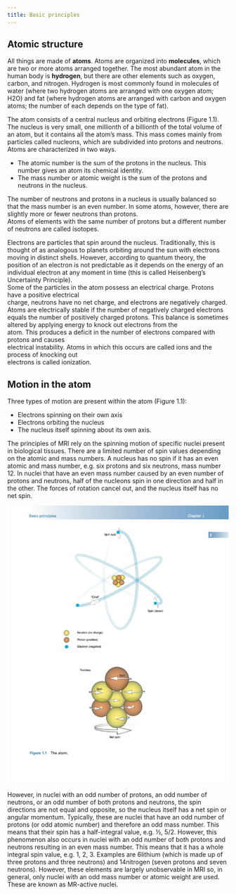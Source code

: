 ```yaml
---
title: Basic principles
---
```


## Atomic structure

All things are made of **atoms**. Atoms are organized into **molecules**, which are two or more atoms arranged together. The most abundant atom in the human body is **hydrogen**, but there are other elements such as oxygen, carbon, and nitrogen. Hydrogen is most commonly found in molecules of water (where two hydrogen atoms are arranged with one oxygen atom; H2O) and fat (where hydrogen atoms are arranged with carbon and oxygen atoms; the number of each depends on the type of fat).

The atom consists of a central nucleus and orbiting electrons (Figure 1.1). The nucleus is very small, one millionth of a billionth of the total volume of an atom, but it contains all the atom’s mass. This mass comes mainly from particles called nucleons, which are subdivided into protons and neutrons. Atoms are characterized in two ways.

- The atomic number is the sum of the protons in the nucleus. This number gives an atom its chemical identity.
- The mass number or atomic weight is the sum of the protons and neutrons in the nucleus.

The number of neutrons and protons in a nucleus is usually balanced so that the mass number is an even number. In some atoms, however, there are slightly more or fewer neutrons than protons.  
Atoms of elements with the same number of protons but a different number of neutrons are called isotopes.

Electrons are particles that spin around the nucleus. Traditionally, this is thought of as analogous to planets orbiting around the sun with electrons moving in distinct shells. However, according to quantum theory, the position of an electron is not predictable as it depends on the energy of an individual electron at any moment in time (this is called Heisenberg’s Uncertainty Principle).  
Some of the particles in the atom possess an electrical charge. Protons have a positive electrical  
charge, neutrons have no net charge, and electrons are negatively charged. Atoms are electrically stable if the number of negatively charged electrons equals the number of positively charged protons. This balance is sometimes altered by applying energy to knock out electrons from the  
atom. This produces a deficit in the number of electrons compared with protons and causes  
electrical instability. Atoms in which this occurs are called ions and the process of knocking out  
electrons is called ionization.

## Motion in the atom

Three types of motion are present within the atom (Figure 1.1):

- Electrons spinning on their own axis
- Electrons orbiting the nucleus
- The nucleus itself spinning about its own axis.

The principles of MRI rely on the spinning motion of specific nuclei present in biological tissues. There are a limited number of spin values depending on the atomic and mass numbers. A nucleus has no spin if it has an even atomic and mass number, e.g. six protons and six neutrons, mass number 12. In nuclei that have an even mass number caused by an even number of protons and neutrons, half of the nucleons spin in one direction and half in the other. The forces of rotation cancel out, and the nucleus itself has no net spin.

![figure1.1](./figs/figure1.1.jpg)

However, in nuclei with an odd number of protons, an odd number of neutrons, or an odd number of both protons and neutrons, the spin directions are not equal and opposite, so the nucleus itself has a net spin or angular momentum. Typically, these are nuclei that have an odd number of protons (or odd atomic number) and therefore an odd mass number. This means that their spin has a half-integral value, e.g. ½, 5/2. However, this phenomenon also occurs in nuclei with an odd number of both protons and neutrons resulting in an even mass number. This means that it has a whole integral spin value, e.g. 1, 2, 3. Examples are 6lithium (which is made up of three protons and three neutrons) and 14nitrogen (seven protons and seven neutrons). However, these elements are largely unobservable in MRI so, in general, only nuclei with an odd mass number or atomic weight are used. These are known as MR-active nuclei.

